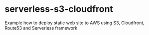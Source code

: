# serverless-s3-cloudfront
Example how to deploy static web site to AWS using S3, Cloudfront, Route53 and Serverless framework
